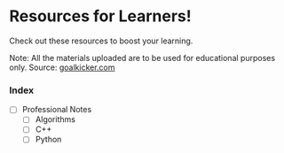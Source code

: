 # Resources for Learners!

Check out these resources to boost your learning.

Note: All the materials uploaded are to be used for educational purposes only.
Source: [goalkicker.com](https://goalkicker.com)

### Index
 - [ ] Professional Notes
	 - [ ] Algorithms
	 - [ ] C++
	 - [ ] Python
